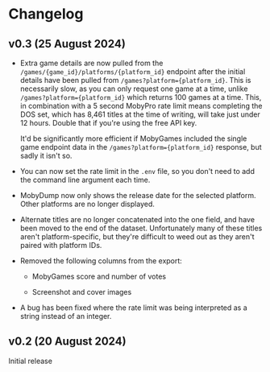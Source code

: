 # Changelog

## v0.3 (25 August 2024)

- Extra game details are now pulled from the `/games/{game_id}/platforms/{platform_id}`
  endpoint after the initial details have been pulled from
  `/games?platform={platform_id}`. This is necessarily slow, as you can only request one
  game at a time, unlike `/games?platform={platform_id}` which returns 100 games at a
  time. This, in combination with a 5 second MobyPro rate limit means completing the DOS
  set, which has 8,461 titles at the time of writing, will take just under 12 hours.
  Double that if you're using the free API key.

  It'd be significantly more efficient if MobyGames included the single game endpoint
  data in the `/games?platform={platform_id}` response, but sadly it isn't so.

- You can now set the rate limit in the `.env` file, so you don't need to add the command
  line argument each time.

- MobyDump now only shows the release date for the selected platform. Other platforms are
  no longer displayed.

- Alternate titles are no longer concatenated into the one field, and have been moved to
  the end of the dataset. Unfortunately many of these titles aren't platform-specific,
  but they're difficult to weed out as they aren't paired with platform IDs.

- Removed the following columns from the export:

  - MobyGames score and number of votes

  - Screenshot and cover images

- A bug has been fixed where the rate limit was being interpreted as a string instead of
  an integer.

## v0.2 (20 August 2024)

Initial release
